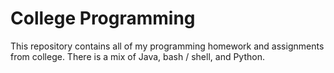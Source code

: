 # College Programming
This repository contains all of my programming homework and assignments from college. There is a mix of Java, bash / shell, and Python.